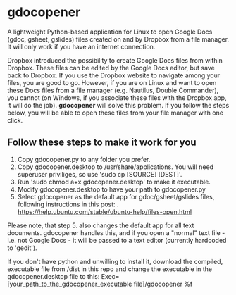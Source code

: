# gdocopener
A lightweight Python-based application for Linux to open Google Docs (gdoc, gsheet, gslides) files created on and by Dropbox from a file manager. It will only work if you have an internet connection. 

Dropbox introduced the possibility to create Google Docs files from within Dropbox. These files can be edited by the Google Docs editor, but save back to Dropbox. If you use the Dropbox website to navigate among your files, you are good to go. However, if you are on Linux and want to open these Docs files from a file manager (e.g. Nautilus, Double Commander), you cannot (on Windows, if you associate these files with the Dropbox app, it will do the job).
**gdocopener** will solve this problem. If you follow the steps below, you will be able to open these files from your file manager with one click.

## Follow these steps to make it work for you
1. Copy gdocopener.py to any folder you prefer.
2. Copy gdocopener.desktop to /usr/share/applications.
You will need superuser priviliges, so use 'sudo cp [SOURCE] [DEST]'.
3. Run 'sudo chmod a+x gdocopener.desktop' to make it executable.
4. Modify gdocopener.desktop to have your path to gdocopener.py
5. Select gdocopener as the default app for gdoc/gsheet/gslides files, following instructions in this post: .
https://help.ubuntu.com/stable/ubuntu-help/files-open.html

Please note, that step 5. also changes the default app for all text documents. gdocopener handles this, and if you open a "normal" text file - i.e. not Google Docs - it will be passed to a text editor (currently hardcoded to 'gedit').

If you don't have python and unwilling to install it, download the compiled, executable file from /dist in this repo and change the executable in the gdocopener.desktop file to this:
Exec=[your_path_to_the_gdocopener_executable file]/gdocopener %f
